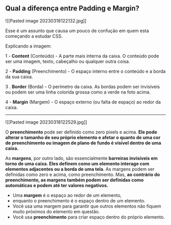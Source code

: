 ## Qual a diferença entre Padding e Margin?

![[Pasted image 20230318122132.jpg]]

Esse é um assunto que causa um pouco de confução em quem esta começando a estudar CSS.

Explicando a imagem:

1 - **Content** (Conteúdo) - A parte mais interna da caixa. O conteúdo pode ser uma imagem, texto, cabeçalho ou qualquer outra coisa.

2 - **Padding** (Preenchimento) - O espaço interno entre o conteúdo e a borda da sua caixa.

3 . **Border** (Borda) - O perímetro da caixa. As bordas podem ser invisíveis ou podem ser uma linha colorida grossa como a verde na foto acima.

4 - **Margin** (Margem) - O espaço externo (ou falta de espaço) ao redor da caixa.

________________________________________________________________


![[Pasted image 20230318122529.jpg]]

O **preenchimento** pode ser definido como zero pixels e acima. **Ele pode alterar o tamanho de seu próprio elemento e afetar o quanto de uma cor de preenchimento ou imagem de plano de fundo é visível dentro de uma caixa.**

As **margens**, por outro lado, são essencialmente **barreiras invisíveis em torno de uma caixa. Eles definem como um elemento interage com elementos adjacentes ou a borda de uma tela**. As margens podem ser definidas como zero e acima, como preenchimento. Mas, **ao contrário do preenchimento, as margens também podem ser definidas como automáticas e podem até ter valores negativos.**

- Uma **margem** é o espaço ao redor de um elemento,
- enquanto o preenchimento é o espaço dentro de um elemento. 
- Você usa uma margem para garantir que outros elementos não fiquem muito próximos do elemento em questão. 
- Você usa **preenchimento** para criar espaço dentro do próprio elemento.